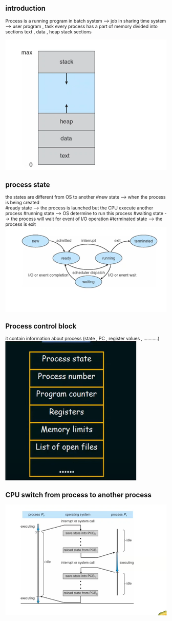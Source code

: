 ## introduction
Process is a running program 
in batch system --> job
in sharing time system --> user program , task
every process has a part of memory divided into sections 
text , data , heap stack sections 

![screen](./images/1.1.png)

## process state 
the states are different from OS to another 
#new state --> when the process is being created  
#ready state --> the process is launched but the CPU execute another process 
#running state --> OS determine to run this process 
#waiting state --> the process will wait for event of I/O operation 
#terminated state --> the process is exit 
![screen](./images/1.2.png)




## Process control block 
it contain information about process (state , PC , register values , ...........)
![screen](./images/1.3.png)

## CPU switch from process to another process
![screen](./images/1.4.png)


